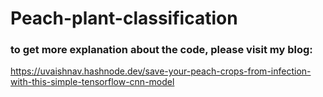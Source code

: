 # Peach-plant-classification


### to get more explanation about the code, please visit my blog:
https://uvaishnav.hashnode.dev/save-your-peach-crops-from-infection-with-this-simple-tensorflow-cnn-model
